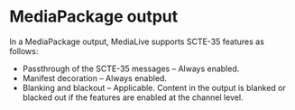 # MediaPackage output<a name="mediapackage-output"></a>

In a MediaPackage output, MediaLive supports SCTE\-35 features as follows:
+ Passthrough of the SCTE\-35 messages – Always enabled\.
+ Manifest decoration – Always enabled\.
+ Blanking and blackout – Applicable\. Content in the output is blanked or blacked out if the features are enabled at the channel level\.
